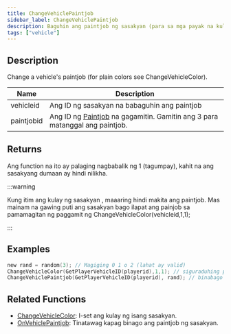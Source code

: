 ```yaml
---
title: ChangeVehiclePaintjob
sidebar_label: ChangeVehiclePaintjob
description: Baguhin ang paintjob ng sasakyan (para sa mga payak na kulay tingnan ang ChangeVehicleColor).
tags: ["vehicle"]
---
```


## Description

Change a vehicle's paintjob (for plain colors see ChangeVehicleColor).

| Name       | Description                                                                            |
| ---------- | -------------------------------------------------------------------------------------- |
| vehicleid  | Ang ID ng sasakyan na babaguhin ang paintjob                                           |
| paintjobid | Ang ID ng [Paintjob](../resources/paintjobs) na gagamitin. Gamitin ang 3 para matanggal ang paintjob. |

## Returns

Ang function na ito ay palaging nagbabalik ng 1 (tagumpay), kahit na ang sasakyang dumaan ay hindi nilikha.

:::warning

Kung itim ang kulay ng sasakyan , maaaring hindi makita ang paintjob. Mas mainam na gawing puti ang sasakyan bago ilapat ang painjob sa pamamagitan ng paggamit ng ChangeVehicleColor(vehicleid,1,1);

:::

## Examples

```c
new rand = random(3); // Magiging 0 1 o 2 (lahat ay valid)
ChangeVehicleColor(GetPlayerVehicleID(playerid),1,1); // siguraduhing puti ito para sa mas magandang resulta
ChangeVehiclePaintjob(GetPlayerVehicleID(playerid), rand); // binabago ang paintjob ng kasalukuyang sasakyan ng player sa isang random
```

## Related Functions

- [ChangeVehicleColor](ChangeVehicleColor): I-set ang kulay ng isang sasakyan.
- [OnVehiclePaintjob](../callbacks/OnVehiclePaintjob): Tinatawag kapag binago ang paintjob ng sasakyan.